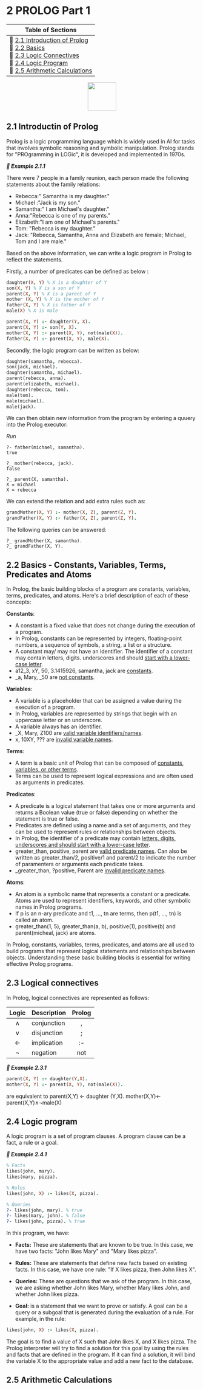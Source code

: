 # 2 PROLOG Part 1

|Table of Sections|
|--|
|:herb:  [2.1 Introduction of Prolog](https://github.com/bosoninfo/Resource_AI-Prolog-Essential/blob/main/Chapter02/README.md#21-)<br>:herb:  [2.2 Basics]()<br>:herb:  [2.3 Logic Connectives]()<br>:herb:  [2.4 Logic Program]()<br>:herb:  [2.5 Arithmetic Calculations]()|

<p align="center"><img height="75" src="https://user-images.githubusercontent.com/19381768/227871683-af08b378-b283-470e-8b78-bc05937d585b.png"/></p>

## 2.1 Introductin of Prolog

Prolog is a logic programming language which is widely used in AI for tasks that involves symbolic reasoning and symbolic manipulation. Prolog stands for "PROgramming in LOGic", it is developed and implemented in 1970s.

***:blue_book: Example 2.1.1***

There were 7 people in a family reunion, each person made the following statements about the family relations:
- Rebecca:" Samantha is my daughter."
- Michael :"Jack is my son."
- Samantha:" I am Michael's daughter."
- Anna:"Rebecca is one of my parents."
- Elizabeth:"I am one of Michael's parents."
- Tom: "Rebecca is my daughter."
- Jack: "Rebecca, Samantha, Anna and Elizabeth are female; Michael, Tom and I are male."

Based on the above information, we can write a logic program in Prolog to reflect the statements.

Firstly, a number of predicates can be defined as below :
```prolog
daughter(X, Y) % X is a daughter of Y
son(X, Y) % X is a son of Y
parent(X, Y) % X is a parent of Y
mother (X, Y) % X is the mother of Y
father(X, Y) % X is father of Y
male(X) % X is male

parent(X, Y) :- daughter(Y, X).
parent(X, Y) :- son(Y, X).
mother(X, Y) :- parent(X, Y), not(male(X)).
father(X, Y) :- parent(X, Y), male(X).
```
Secondly, the logic program can be written as below:
```prolog
daughter(samantha, rebecca).
son(jack, michael).
daughter(samantha, michael).
parent(rebecca, anna).
parent(elizabeth, michael).
daughter(rebecca, tom).
male(tom).
male(michael).
male(jack).
```
We can then obtain new information from the program by entering a quuery into the Prolog executor:

*Run*
```
?- father(michael, samantha).
true

?_ mother(rebecca, jack).
false

?_ parent(X, samantha).
X = michael
X = rebecca
```
We can extend the relation and add extra rules such as:
```prolog
grandMother(X, Y) :- mother(X, Z), parent(Z, Y).
grandFather(X, Y) :- father(X, Z), parent(Z, Y).
```
The following queries can be answered:

```
?_ grandMother(X, samantha).
?_ grandFather(X, Y).
```

## 2.2 Basics - Constants, Variables, Terms, Predicates and Atoms

In Prolog, the basic building blocks of a program are constants, variables, terms, predicates, and atoms. Here's a brief description of each of these concepts:

**Constants**: 
- A constant is a fixed value that does not change during the execution of a program. 
- In Prolog, constants can be represented by integers, floating-point numbers, a sequence of symbols, a string, a list or a structure.
- A constant may/ may not have an identifier. The identifier of a constant may contain letters, digits. underscores and should <ins>start with a lower-case letter</ins>.
- a12_3, xY, 50, 3.1415926, samantha, jack are <ins>constants</ins>.
- _a, Mary, _50 are <ins>not constants</ins>.

**Variables**: 
- A variable is a placeholder that can be assigned a value during the execution of a program. 
- In Prolog, variables are represented by strings that begin with an uppercase letter or an underscore.
- A variable always has an identifier.
- _X, Mary, Z100 are <ins>valid variable identifiers/names</ins>.
- x, 10XY, ??? are <ins>invalid variable names</ins>.

**Terms**: 
- A term is a basic unit of Prolog that can be composed of <ins>constants, variables, or other terms</ins>. 
- Terms can be used to represent logical expressions and are often used as arguments in predicates.

**Predicates**: 
- A predicate is a logical statement that takes one or more arguments and returns a Boolean value (true or false) depending on whether the statement is true or false. 
- Predicates are defined using a name and a set of arguments, and they can be used to represent rules or relationships between objects.
- In Prolog, the identifier of a predicate may contain <ins>letters, digits, underscores and should start with a lower-case letter</ins>.
- greater_than, positive, parent are <ins>valid predicate names</ins>. Can also be written as greater_than/2, positive/1 and parent/2 to indicate the number of paramenters or arguments each predicate takes.
- _greater_than, ?positive, Parent are <ins>invalid predicate names</ins>.

**Atoms**: 
- An atom is a symbolic name that represents a constant or a predicate. Atoms are used to represent identifiers, keywords, and other symbolic names in Prolog programs.
- If p is an n-ary predicate and t1, ..., tn are terms, then p(t1, ..., tn) is called an atom.
- greater_than(1, 5), greater_than(a, b), positive(1), positive(b) and parent(micheal, jack) are atoms. 

In Prolog, constants, variables, terms, predicates, and atoms are all used to build programs that represent logical statements and relationships between objects. Understanding these basic building blocks is essential for writing effective Prolog programs.

## 2.3 Logical connectives

In Prolog, logical connectives are represented as follows:

| Logic|Description |Prolog |
|:---:  | --- |  :---: |
|  ∧  | conjunction |   ,   |
|  ∨  | disjunction |   ;   |
|  ←  | implication |   :-  |
|  ¬  | negation    |   not |

***:blue_book: Example 2.3.1***

```prolog
parent(X, Y) :- daughter(Y,X).
mother(X, Y) :- parent(X, Y), not(male(X)).
```
are equivalent to 
parent(X,Y) ← daughter (Y,X).
mother(X,Y)← parent(X,Y)∧¬male(X)

## 2.4 Logic program

A logic program is a set of program clauses. A program clause can be a fact, a rule or a goal.

***:blue_book: Example 2.4.1***

```prolog
% Facts
likes(john, mary).
likes(mary, pizza).

% Rules
likes(john, X) :- likes(X, pizza).

% Queries
?- likes(john, mary). % true
?- likes(mary, john). % false
?- likes(john, pizza). % true
```

In this program, we have:

- **Facts:** These are statements that are known to be true. In this case, we have two facts: "John likes Mary" and "Mary likes pizza".

- **Rules:** These are statements that define new facts based on existing facts. In this case, we have one rule: "If X likes pizza, then John likes X".

- **Queries:** These are questions that we ask of the program. In this case, we are asking whether John likes Mary, whether Mary likes John, and whether John likes pizza.

- **Goal:** is a statement that we want to prove or satisfy. A goal can be a query or a subgoal that is generated during the evaluation of a rule. For example, in the rule:

```prolog
likes(john, X) :- likes(X, pizza).
```
The goal is to find a value of X such that John likes X, and X likes pizza. The Prolog interpreter will try to find a solution for this goal by using the rules and facts that are defined in the program. If it can find a solution, it will bind the variable X to the appropriate value and add a new fact to the database.


## 2.5 Arithmetic Calculations
